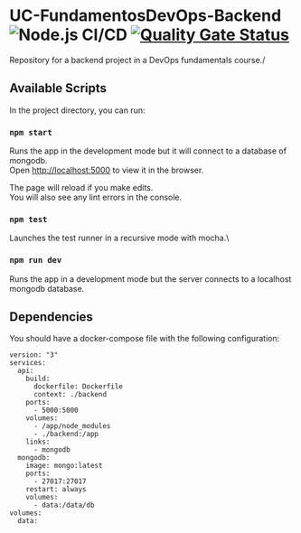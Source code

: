 # UC-FundamentosDevOps-Backend ![Node.js CI/CD](https://github.com/nabetse28/UC-FundamentosDevOps-Backend/actions/workflows/main.yml/badge.svg) [![Quality Gate Status](https://sonarcloud.io/api/project_badges/measure?project=nabetse28_UC-FundamentosDevOps-Backend&metric=alert_status)](https://sonarcloud.io/dashboard?id=nabetse28_UC-FundamentosDevOps-Backend)

Repository for a backend project in a DevOps fundamentals course./

## Available Scripts

In the project directory, you can run:

### `npm start`

Runs the app in the development mode but it will connect to a database of mongodb.\
Open [http://localhost:5000](http://localhost:5000) to view it in the browser.

The page will reload if you make edits.\
You will also see any lint errors in the console.

### `npm test`

Launches the test runner in a recursive mode with mocha.\

### `npm run dev`

Runs the app in a development mode but the server connects to a localhost mongodb database.

## Dependencies

You should have a docker-compose file with the following configuration:

```yaml:
version: "3"
services:
  api:
    build:
      dockerfile: Dockerfile
      context: ./backend
    ports:
      - 5000:5000
    volumes:
      - /app/node_modules
      - ./backend:/app
    links:
      - mongodb
  mongodb:
    image: mongo:latest
    ports:
      - 27017:27017
    restart: always
    volumes:
      - data:/data/db
volumes:
  data:
```
